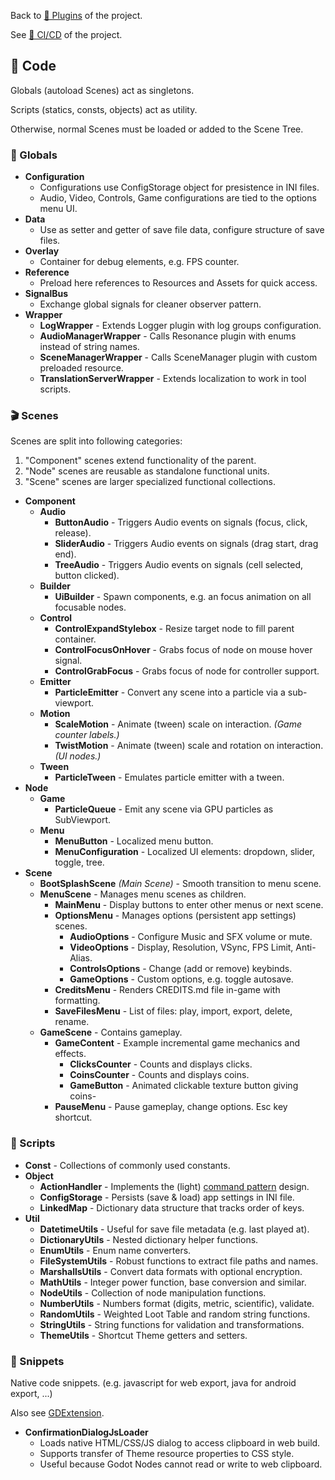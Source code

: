 
Back to [🧩 Plugins](https://github.com/TinyTakinTeller/TakinGodotTemplate/blob/master/.github/docs/PLUGINS.md) of the project.

See [🎉 CI/CD](https://github.com/TinyTakinTeller/TakinGodotTemplate/blob/master/.github/docs/CICD.md) of the project.



## 🤖 Code


Globals (autoload Scenes) act as singletons.

Scripts (statics, consts, objects) act as utility. 

Otherwise, normal Scenes must be loaded or added to the Scene Tree.

### 💎 Globals

- **Configuration**
	- Configurations use ConfigStorage object for presistence in INI files.
	- Audio, Video, Controls, Game configurations are tied to the options menu UI.
- **Data**
	- Use as setter and getter of save file data, configure structure of save files.
- **Overlay**
	- Container for debug elements, e.g. FPS counter.
- **Reference**
	- Preload here references to Resources and Assets for quick access.
- **SignalBus**
	- Exchange global signals for cleaner observer pattern.
- **Wrapper**
	- **LogWrapper** - Extends Logger plugin with log groups configuration.
	- **AudioManagerWrapper** - Calls Resonance plugin with enums instead of string names.
	- **SceneManagerWrapper** - Calls SceneManager plugin with custom preloaded resource.
	- **TranslationServerWrapper** - Extends localization to work in tool scripts.

### 🎬 Scenes

Scenes are split into following categories:
1. "Component" scenes extend functionality of the parent.
2. "Node" scenes are reusable as standalone functional units.
3. "Scene" scenes are larger specialized functional collections.

- **Component**
	- **Audio**
		- **ButtonAudio** - Triggers Audio events on signals (focus, click, release).
		- **SliderAudio** - Triggers Audio events on signals (drag start, drag end).
		- **TreeAudio** - Triggers Audio events on signals (cell selected, button clicked).
	- **Builder**
		- **UiBuilder** - Spawn components, e.g. an focus animation on all focusable nodes.
	- **Control**
		- **ControlExpandStylebox** - Resize target node to fill parent container.
		- **ControlFocusOnHover** - Grabs focus of node on mouse hover signal.
		- **ControlGrabFocus** - Grabs focus of node for controller support.
	- **Emitter**
		- **ParticleEmitter** - Convert any scene into a particle via a sub-viewport.
	- **Motion**
		- **ScaleMotion** - Animate (tween) scale on interaction. *(Game counter labels.)*
		- **TwistMotion** - Animate (tween) scale and rotation on interaction. *(UI nodes.)*
	- **Tween**
		- **ParticleTween** - Emulates particle emitter with a tween.
- **Node**
	- **Game**
		- **ParticleQueue** - Emit any scene via GPU particles as SubViewport.
	- **Menu**
		- **MenuButton** - Localized menu button.
		- **MenuConfiguration** - Localized UI elements: dropdown, slider, toggle, tree.
- **Scene**
	- **BootSplashScene** *(Main Scene)*  - Smooth transition to menu scene.
	- **MenuScene** - Manages menu scenes as children.
		- **MainMenu** - Display buttons to enter other menus or next scene.
		- **OptionsMenu** - Manages options (persistent app settings) scenes.
			- **AudioOptions** - Configure Music and SFX volume or mute.
			- **VideoOptions** - Display, Resolution, VSync, FPS Limit, Anti-Alias.
			- **ControlsOptions** - Change (add or remove) keybinds.
			- **GameOptions** - Custom options, e.g. toggle autosave.
		- **CreditsMenu** - Renders CREDITS.md file in-game with formatting.
		- **SaveFilesMenu** - List of files: play, import, export, delete, rename.
	- **GameScene** - Contains gameplay.
		- **GameContent** - Example incremental game mechanics and effects.
			- **ClicksCounter** - Counts and displays clicks. 
			- **CoinsCounter** - Counts and displays coins.
			- **GameButton** - Animated clickable texture button giving coins-
		- **PauseMenu** - Pause gameplay, change options. Esc key shortcut.

### 📄 Scripts

- **Const** - Collections of commonly used constants.
- **Object**
	- **ActionHandler** - Implements the (light) [command pattern](https://refactoring.guru/design-patterns/command) design.
	- **ConfigStorage** - Persists (save & load) app settings in INI file.
	- **LinkedMap** - Dictionary data structure that tracks order of keys.
- **Util**
	- **DatetimeUtils** - Useful for save file metadata (e.g. last played at).
	- **DictionaryUtils** - Nested dictionary helper functions.
	- **EnumUtils** - Enum name converters.
	- **FileSystemUtils** - Robust functions to extract file paths and names.
	- **MarshallsUtils** - Convert data formats with optional encryption.
	- **MathUtils** - Integer power function, base conversion and similar.
	- **NodeUtils** - Collection of node manipulation functions.
	- **NumberUtils** - Numbers format (digits, metric, scientific), validate.
	- **RandomUtils** - Weighted Loot Table and random string functions.
	- **StringUtils** - String functions for validation and transformations.
	- **ThemeUtils** - Shortcut Theme getters and setters.

### 🌸 Snippets

Native code snippets. (e.g. javascript for web export, java for android export, ...)

Also see [GDExtension](https://docs.godotengine.org/en/stable/tutorials/scripting/gdextension/what_is_gdextension.html).

- **ConfirmationDialogJsLoader** 
	- Loads native HTML/CSS/JS dialog to access clipboard in web build.
	- Supports transfer of Theme resource properties to CSS style.
	- Useful because Godot Nodes cannot read or write to web clipboard.
